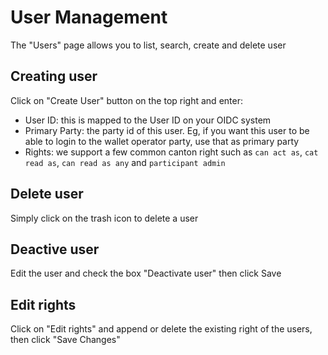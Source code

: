 # User Management

The "Users" page allows you to list, search, create and delete user

## Creating user

Click on "Create User" button on the top right and enter:

- User ID: this is mapped to the User ID on your OIDC system
- Primary Party: the party id of this user. Eg, if you want this user to be able to login to the wallet operator party, use that as primary party
- Rights: we support a few common canton right such as `can act as`, `cat read as`, `can read as any` and `participant admin`


## Delete user

Simply click on the trash icon to delete a user

## Deactive user

Edit the user and check the box "Deactivate user" then click Save

## Edit rights

Click on "Edit rights" and append or delete the existing right of the users, then click "Save Changes"

